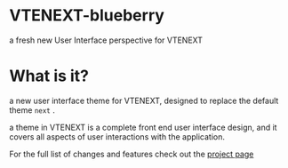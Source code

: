 # VTENEXT-blueberry
a fresh new User Interface perspective for VTENEXT

<h1>What is it?</h1>
a new user interface theme for VTENEXT, designed to replace the default theme <code>next</code> .

a theme in VTENEXT is a complete front end user interface design, and it covers all aspects of user interactions with the application.

For the full list of changes and features check out the [project page](https://github.com/mavenea/VTENEXT-blueberry/projects/1)



